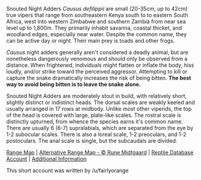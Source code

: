 Snouted Night Adders *Causus defilippii* are small (20-35cm, up to 42cm) true vipers that range from southeastern Kenya south to to eastern South Africa, west into western Zimbabwe and southern Zambia from near sea level up to 1,800m.  They primarily inhabit savanna, coastal thicket, and woodland edges, especially near water.  Despite the common name, they can be active day or night.  Their main prey is toads and other frogs.

*Causus* night adders generally aren't considered a deadly animal, but are nonetheless dangerously venomous and should only be observed from a distance.  When frightened, individuals might flatten or inflate the body, hiss loudly, and/or strike toward the perceived aggressor.  Attempting to kill or capture the snake dramatically increases the risk of being bitten.  **The best way to avoid being bitten is to leave the snake alone.**
  
Snouted Night Adders are moderately stout in build, with relatively short, slightly distinct or indistinct heads.  The dorsal scales are weakly keeled and usually arranged in 17 rows at midbody.  Unlike most other viperids, the top of the head is covered with large, plate-like scales.  The rostral scale is distinctly upturned, from whence the species earns it's common name.  There are usually 6 (6-7) supralabials, which are separated from the eye by 1-2 subocular scales.  There is also a loreal scale, 1-2 preoculars, and 1-2 postoculars.  The anal scale is single, but the subcaudals are divided.

[Range Map](https://www.iucnredlist.org/species/13301008/13301016)  |  [Alternative Range Map - © Rune Midtgaard](https://repfocus.dk/maps1/TAX/Serpentes/Viperidae/Causus_defilippii_map.html)  |  [Reptile Database Account](https://reptile-database.reptarium.cz/species?genus=Causus&species=defilippii)  |  [Additional Information](https://www.africansnakebiteinstitute.com/snake/snouted-night-adder/)

This short account was written by /u/fairlyorange